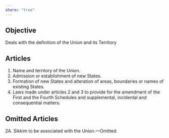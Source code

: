 ```yaml
---
share: "true"
---
```



## Objective
Deals with the definition of the Union and its Territory

## Articles
1. Name and territory of the Union. 
2. Admission or establishment of new States. 
3. Formation of new States and alteration of areas, boundaries or names of existing States. 
4. Laws made under articles 2 and 3 to provide for the amendment of the First and the Fourth Schedules and supplemental, incidental and consequential matters.

## Omitted Articles
2A. Sikkim to be associated with the Union.—Omitted. 
